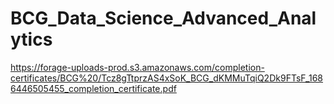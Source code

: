 # BCG_Data_Science_Advanced_Analytics
https://forage-uploads-prod.s3.amazonaws.com/completion-certificates/BCG%20/Tcz8gTtprzAS4xSoK_BCG_dKMMuTqiQ2Dk9FTsF_1686446505455_completion_certificate.pdf
